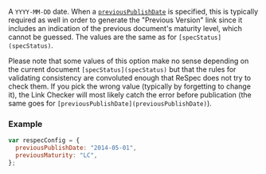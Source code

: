 A `YYYY-MM-DD` date. When a [`previousPublishDate`](previousPublishDate) is specified, this is typically required as well in order to generate the "Previous Version" link since it includes an indication of the previous document's maturity level, which cannot be guessed. The values are the same as for `[specStatus](specStatus)`. 

Please note that some values of this option make no sense depending on the current document `[specStatus](specStatus)` but that the rules for validating consistency are convoluted enough that ReSpec does not try to check them. If you pick the wrong value (typically by forgetting to change it), the Link Checker will most likely catch the error before publication (the same goes for `[previousPublishDate](previousPublishDate)`).

### Example

```js
var respecConfig = { 
  previousPublishDate: "2014-05-01",
  previousMaturity: "LC",
};
```